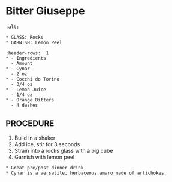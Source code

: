 # Bitter Giuseppe

```{image} ../../images/
:alt: 
```

```{note}
* GLASS: Rocks
* GARNISH: Lemon Peel
```

```{list-table}
:header-rows:  1
* - Ingredients
  - Amount
* - Cynar
  - 2 oz
* - Cocchi do Torino
  - 3/4 oz
* - Lemon Juice
  - 1/4 oz
* - Orange Bitters
  - 4 dashes
```
## PROCEDURE
1. Build in a shaker
2. Add ice, stir for 3 seconds
3. Strain into a rocks glass with a big cube
4. Garnish with lemon peel


```{tip}
* Great pre/post dinner drink
* Cynar is a versatile, herbaceous amaro made of artichokes.
```

